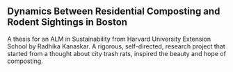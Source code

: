 ## Dynamics Between Residential Composting and Rodent Sightings in Boston
A thesis for an ALM in Sustainability from Harvard University Extension School by Radhika Kanaskar. A rigorous, self-directed, research project that started from a thought about city trash rats, inspired the beauty and hope of composting.

